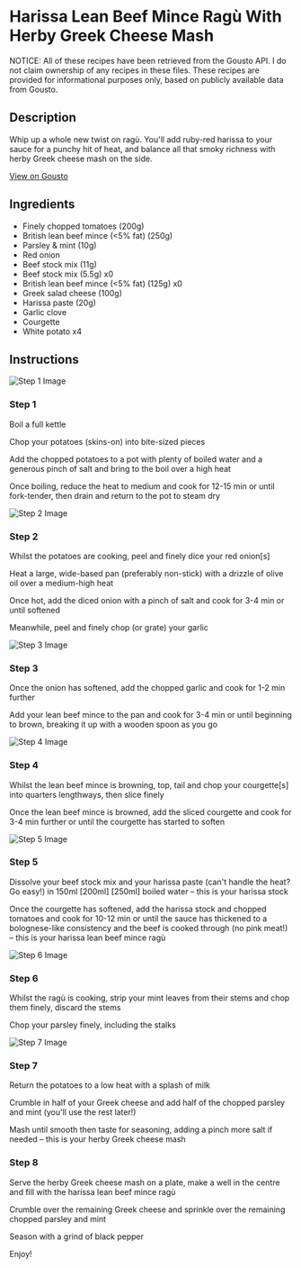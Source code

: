 # Harissa Lean Beef Mince Ragù With Herby Greek Cheese Mash

NOTICE: All of these recipes have been retrieved from the Gousto API. I do not claim ownership of any recipes in these files. These recipes are provided for informational purposes only, based on publicly available data from Gousto.

## Description

Whip up a whole new twist on ragù. You'll add ruby-red harissa to your sauce for a punchy hit of heat, and balance all that smoky richness with herby Greek cheese mash on the side. 

[View on Gousto](https://www.gousto.co.uk/recipes/cookbook/harissa-lean-beef-ragu-herby-feta-mash)

## Ingredients

- Finely chopped tomatoes (200g)
- British lean beef mince (<5% fat) (250g)
- Parsley & mint (10g)
- Red onion
- Beef stock mix (11g)
- Beef stock mix (5.5g) x0
- British lean beef mince (<5% fat) (125g) x0
- Greek salad cheese (100g)
- Harissa paste (20g)
- Garlic clove
- Courgette
- White potato x4

## Instructions

![Step 1 Image](https://production-media.gousto.co.uk/cms/recipe-step-image/Step-1-1611163885992-x200.jpg)

### Step 1

Boil a full kettle

Chop your potatoes (skins-on) into bite-sized pieces

Add the chopped potatoes to a pot with plenty of boiled water and a generous pinch of salt and bring to the boil over a high heat

Once boiling, reduce the heat to medium and cook for 12-15 min or until fork-tender, then drain and return to the pot to steam dry

![Step 2 Image](https://production-media.gousto.co.uk/cms/recipe-step-image/Step-2-1611163894872-x200.jpg)

### Step 2

Whilst the potatoes are cooking, peel and finely dice your red onion[s]

Heat a large, wide-based pan (preferably non-stick) with a drizzle of olive oil over a medium-high heat

Once hot, add the diced onion with a pinch of salt and cook for 3-4 min or until softened

Meanwhile, peel and finely chop (or grate) your garlic

![Step 3 Image](https://production-media.gousto.co.uk/cms/recipe-step-image/Step-3-1611163901652-x200.jpg)

### Step 3

Once the onion has softened, add the chopped garlic and cook for 1-2 min further

Add your lean beef mince to the pan and cook for 3-4 min or until beginning to brown, breaking it up with a wooden spoon as you go

![Step 4 Image](https://production-media.gousto.co.uk/cms/recipe-step-image/Step-4-1611163907225-x200.jpg)

### Step 4

Whilst the lean beef mince is browning, top, tail and chop your courgette[s] into quarters lengthways, then slice finely

Once the lean beef mince is browned, add the sliced courgette and cook for 3-4 min further or until the courgette has started to soften

![Step 5 Image](https://production-media.gousto.co.uk/cms/recipe-step-image/Step-5-1611163911772-x200.jpg)

### Step 5

Dissolve your beef stock mix and your harissa paste (can't handle the heat? Go easy!) in 150ml<span class="text-danger"> <span class="text-purple">[200ml]</span> [250ml] </span>boiled water – this is your harissa stock

Once the courgette has softened, add the harissa stock and chopped tomatoes and cook for 10-12 min or until the sauce has thickened to a bolognese-like consistency and the beef is cooked through (no pink meat!) – this is your harissa lean beef mince ragù

![Step 6 Image](https://production-media.gousto.co.uk/cms/recipe-step-image/Step-6-1611163921917-x200.jpg)

### Step 6

Whilst the ragù is cooking, strip your mint leaves from their stems and chop them finely, discard the stems

Chop your parsley finely, including the stalks

![Step 7 Image](https://production-media.gousto.co.uk/cms/recipe-step-image/Step-7-1611163932169-x200.jpg)

### Step 7

Return the potatoes to a low heat with a splash of milk

Crumble in half of your Greek cheese and add half of the chopped parsley and mint (you'll use the rest later!)

Mash until smooth then taste for seasoning, adding a pinch more salt if needed – this is your herby Greek cheese mash

### Step 8

Serve the herby Greek cheese mash on a plate, make a well in the centre and fill with the harissa lean beef mince ragù

Crumble over the remaining Greek cheese and sprinkle over the remaining chopped parsley and mint

Season with a grind of black pepper

Enjoy!

